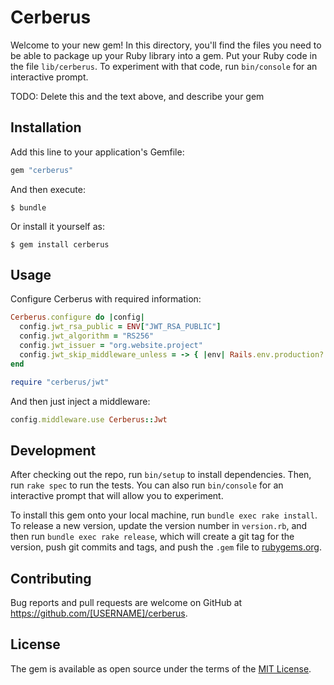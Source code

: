 # Cerberus

Welcome to your new gem! In this directory, you'll find the files you need to be able to package up your Ruby library into a gem. Put your Ruby code in the file `lib/cerberus`. To experiment with that code, run `bin/console` for an interactive prompt.

TODO: Delete this and the text above, and describe your gem

## Installation

Add this line to your application's Gemfile:

```ruby
gem "cerberus"
```

And then execute:

    $ bundle

Or install it yourself as:

    $ gem install cerberus

## Usage

Configure Cerberus with required information:

```ruby
Cerberus.configure do |config|
  config.jwt_rsa_public = ENV["JWT_RSA_PUBLIC"]
  config.jwt_algorithm = "RS256"
  config.jwt_issuer = "org.website.project"
  config.jwt_skip_middleware_unless = -> { |env| Rails.env.production? }
end

require "cerberus/jwt"
```

And then just inject a middleware:

```ruby
config.middleware.use Cerberus::Jwt
```


## Development

After checking out the repo, run `bin/setup` to install dependencies. Then, run `rake spec` to run the tests. You can also run `bin/console` for an interactive prompt that will allow you to experiment.

To install this gem onto your local machine, run `bundle exec rake install`. To release a new version, update the version number in `version.rb`, and then run `bundle exec rake release`, which will create a git tag for the version, push git commits and tags, and push the `.gem` file to [rubygems.org](https://rubygems.org).

## Contributing

Bug reports and pull requests are welcome on GitHub at https://github.com/[USERNAME]/cerberus.

## License

The gem is available as open source under the terms of the [MIT License](https://opensource.org/licenses/MIT).
